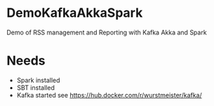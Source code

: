 # DemoKafkaAkkaSpark
Demo of RSS management and Reporting with Kafka Akka and Spark

# Needs 
- Spark installed
- SBT installed
- Kafka started
    see https://hub.docker.com/r/wurstmeister/kafka/
    



